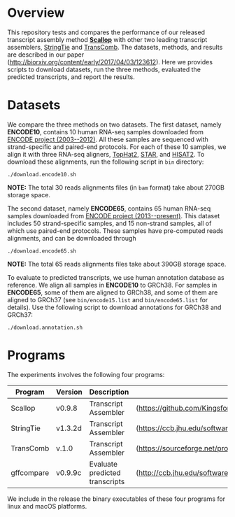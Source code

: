 # Overview

This repository tests and compares the performance of our released transcript assembly method
[**Scallop**](https://github.com/Kingsford-Group/scallop) with other two leading transcript assemblers,
[StringTie](https://ccb.jhu.edu/software/stringtie/) and
[TransComb](https://sourceforge.net/projects/transcriptomeassembly/files/).
The datasets, methods, and results are described in our paper
(http://biorxiv.org/content/early/2017/04/03/123612).
Here we provides scripts to download datasets, run the three methods, evaluated the
predicted transcripts, and report the results.

# Datasets
We compare the three methods on two datasets. The first dataset, namely **ENCODE10**,
contains 10 human RNA-seq samples downloaded from [ENCODE project (2003--2012)](https://genome.ucsc.edu/ENCODE/).
All these samples are sequenced with strand-specific and paired-end protocols.
For each of these 10 samples, we align it with three RNA-seq aligners,
[TopHat2](https://ccb.jhu.edu/software/tophat/index.shtml),
[STAR](https://github.com/alexdobin/STAR), and
[HISAT2](https://ccb.jhu.edu/software/hisat2/index.shtml).
To download these alignments, run the following script in `bin` directory:
```
./download.encode10.sh
```
**NOTE:** The total 30 reads alignments files (in `bam` format) take about 270GB storage space.

The second dataset, namely **ENCODE65**,
contains 65 human RNA-seq samples downloaded from [ENCODE project (2013--present)](https://www.encodeproject.org/).
This dataset includes 50 strand-specific samples, and 15 non-strand samples, all of which use paired-end protocols.
These samples have pre-computed reads alignments, and can be downloaded through
```
./download.encode65.sh
```
**NOTE:** The total 65 reads alignments files take about 390GB storage space.

To evaluate to predicted transcripts, we use human annotation database as reference. 
We align all samples in **ENCODE10** to GRCh38. For samples in **ENCODE65**, some of
them are aligned to GRCh38, and some of them are aligned to GRCh37
(see `bin/encode15.list` and `bin/encode65.list` for details).
Use the following script to download annotations for GRCh38 and GRCh37:
```
./download.annotation.sh
```

# Programs

The experiments involves the following four programs:

Program | Version | Description | URL
------------ | ------------ | ------------ | ------------
Scallop | v0.9.8 | Transcript Assembler | (https://github.com/Kingsford-Group/scallop) 
StringTie | v1.3.2d | Transcript Assembler | (https://ccb.jhu.edu/software/stringtie/) 
TransComb | v.1.0 | Transcript Assembler | (https://sourceforge.net/projects/transcriptomeassembly/files/)
gffcompare | v0.9.9c | Evaluate predicted transcripts | (http://ccb.jhu.edu/software/stringtie/gff.shtml)

We include in the release the binary executables of these four programs for linux and macOS platforms.
